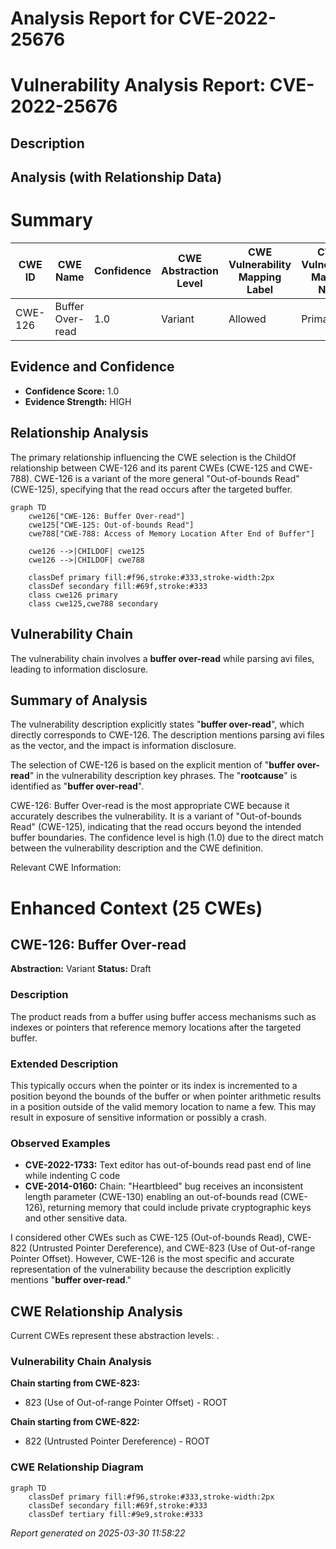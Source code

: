 # Analysis Report for CVE-2022-25676

# Vulnerability Analysis Report: CVE-2022-25676

## Description



## Analysis (with Relationship Data)

# Summary
| CWE ID | CWE Name | Confidence | CWE Abstraction Level | CWE Vulnerability Mapping Label | CWE-Vulnerability Mapping Notes |
|---|---|---|---|---|---|
| CWE-126 | Buffer Over-read | 1.0 | Variant | Allowed | Primary CWE |

## Evidence and Confidence

*   **Confidence Score:** 1.0
*   **Evidence Strength:** HIGH

## Relationship Analysis
The primary relationship influencing the CWE selection is the ChildOf relationship between CWE-126 and its parent CWEs (CWE-125 and CWE-788). CWE-126 is a variant of the more general "Out-of-bounds Read" (CWE-125), specifying that the read occurs after the targeted buffer.

```mermaid
graph TD
    cwe126["CWE-126: Buffer Over-read"]
    cwe125["CWE-125: Out-of-bounds Read"]
    cwe788["CWE-788: Access of Memory Location After End of Buffer"]

    cwe126 -->|CHILDOF| cwe125
    cwe126 -->|CHILDOF| cwe788

    classDef primary fill:#f96,stroke:#333,stroke-width:2px
    classDef secondary fill:#69f,stroke:#333
    class cwe126 primary
    class cwe125,cwe788 secondary
```

## Vulnerability Chain
The vulnerability chain involves a **buffer over-read** while parsing avi files, leading to information disclosure.

## Summary of Analysis
The vulnerability description explicitly states "**buffer over-read**", which directly corresponds to CWE-126. The description mentions parsing avi files as the vector, and the impact is information disclosure.

The selection of CWE-126 is based on the explicit mention of "**buffer over-read**" in the vulnerability description key phrases. The "**rootcause**" is identified as "**buffer over-read**".

CWE-126: Buffer Over-read is the most appropriate CWE because it accurately describes the vulnerability. It is a variant of "Out-of-bounds Read" (CWE-125), indicating that the read occurs beyond the intended buffer boundaries. The confidence level is high (1.0) due to the direct match between the vulnerability description and the CWE definition.

Relevant CWE Information:

# Enhanced Context (25 CWEs)

## CWE-126: Buffer Over-read
**Abstraction:** Variant
**Status:** Draft

### Description
The product reads from a buffer using buffer access mechanisms such as indexes or pointers that reference memory locations after the targeted buffer.

### Extended Description
This typically occurs when the pointer or its index is incremented to a position beyond the bounds of the buffer or when pointer arithmetic results in a position outside of the valid memory location to name a few. This may result in exposure of sensitive information or possibly a crash.

### Observed Examples
- **CVE-2022-1733:** Text editor has out-of-bounds read past end of line while indenting C code
- **CVE-2014-0160:** Chain: "Heartbleed" bug receives an inconsistent length parameter (CWE-130) enabling an out-of-bounds read (CWE-126), returning memory that could include private cryptographic keys and other sensitive data.

I considered other CWEs such as CWE-125 (Out-of-bounds Read), CWE-822 (Untrusted Pointer Dereference), and CWE-823 (Use of Out-of-range Pointer Offset). However, CWE-126 is the most specific and accurate representation of the vulnerability because the description explicitly mentions "**buffer over-read**."


## CWE Relationship Analysis

Current CWEs represent these abstraction levels: .


### Vulnerability Chain Analysis

**Chain starting from CWE-823:**
- 823 (Use of Out-of-range Pointer Offset) - ROOT


**Chain starting from CWE-822:**
- 822 (Untrusted Pointer Dereference) - ROOT



### CWE Relationship Diagram

```mermaid
graph TD
    classDef primary fill:#f96,stroke:#333,stroke-width:2px
    classDef secondary fill:#69f,stroke:#333
    classDef tertiary fill:#9e9,stroke:#333
```



*Report generated on 2025-03-30 11:58:22*
